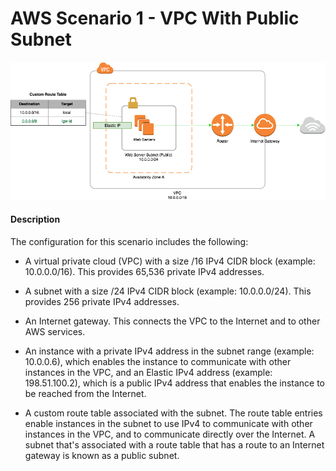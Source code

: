 # AWS Scenario 1 - VPC With Public Subnet

![alt text](Scenario1.png)


#### Description
The configuration for this scenario includes the following:

* A virtual private cloud (VPC) with a size /16 IPv4 CIDR block (example: 10.0.0.0/16). This provides 65,536 private IPv4 addresses.

* A subnet with a size /24 IPv4 CIDR block (example: 10.0.0.0/24). This provides 256 private IPv4 addresses.

* An Internet gateway. This connects the VPC to the Internet and to other AWS services.

* An instance with a private IPv4 address in the subnet range (example: 10.0.0.6), which enables the instance to communicate with other instances in the VPC, and an Elastic IPv4 address (example: 198.51.100.2), which is a public IPv4 address that enables the instance to be reached from the Internet.

* A custom route table associated with the subnet. The route table entries enable instances in the subnet to use IPv4 to communicate with other instances in the VPC, and to communicate directly over the Internet. A subnet that's associated with a route table that has a route to an Internet gateway is known as a public subnet.